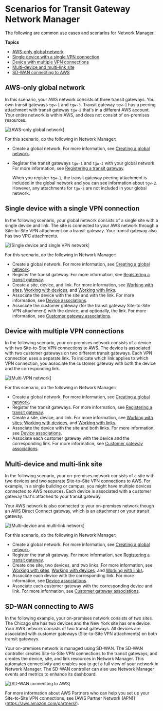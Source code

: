 # Scenarios for Transit Gateway Network Manager<a name="network-manager-scenarios"></a>

The following are common use cases and scenarios for Network Manager\.

**Topics**
+ [AWS\-only global network](#scenario-aws-only-global-network)
+ [Single device with a single VPN connection](#scenario-one-device-one-vpn)
+ [Device with multiple VPN connections](#scenario-device-multiple-vpns)
+ [Multi\-device and multi\-link site](#scenario-multi-device-site)
+ [SD\-WAN connecting to AWS](#scenario-wan-to-aws)

## AWS\-only global network<a name="scenario-aws-only-global-network"></a>

In this scenario, your AWS network consists of three transit gateways\. You own transit gateways `tgw-1` and `tgw-3`\. Transit gateway `tgw-1` has a peering attachment with transit gateway `tgw-2` that's in a different AWS account\. Your entire network is within AWS, and does not consist of on\-premises resources\.

![\[AWS-only global network\]](http://docs.aws.amazon.com/vpc/latest/tgw/images/nm-aws-only.png)

For this scenario, do the following in Network Manager:
+ Create a global network\. For more information, see [Creating a global network](global-networks.md#global-networks-creating)\.
+ Register the transit gateways `tgw-1` and `tgw-3` with your global network\. For more information, see [Registering a transit gateway](tgw-registrations.md#register-tgw)\. 

  When you register `tgw-1`, the transit gateway peering attachment is included in the global network and you can see information about `tgw-2`\. However, any attachments for `tgw-2` are not included in your global network\.

## Single device with a single VPN connection<a name="scenario-one-device-one-vpn"></a>

In the following scenario, your global network consists of a single site with a single device and link\. The site is connected to your AWS network through a Site\-to\-Site VPN attachment on a transit gateway\. Your transit gateway also has two VPC attachments\.

![\[Single device and single VPN network\]](http://docs.aws.amazon.com/vpc/latest/tgw/images/nm-single-device-single-vpn.png)

For this scenario, do the following in Network Manager:
+ Create a global network\. For more information, see [Creating a global network](global-networks.md#global-networks-creating)\.
+ Register the transit gateway\. For more information, see [Registering a transit gateway](tgw-registrations.md#register-tgw)\.
+ Create a site, device, and link\. For more information, see [Working with sites](on-premises-networks.md#working-with-sites), [Working with devices](on-premises-networks.md#working-with-devices), and [Working with links](on-premises-networks.md#working-with-links)\.
+ Associate the device with the site and with the link\. For more information, see [Device associations](on-premises-networks.md#device-associations)\.
+ Associate the customer gateway \(for the transit gateway Site\-to\-Site VPN attachment\) with the device, and optionally, the link\. For more information, see [Customer gateway associations](on-premises-networks.md#cgw-association)\.

## Device with multiple VPN connections<a name="scenario-device-multiple-vpns"></a>

In the following scenario, your on\-premises network consists of a device with two Site\-to\-Site VPN connections to AWS\. The device is associated with two customer gateways on two different transit gateways\. Each VPN connection uses a separate link\. To indicate which link applies to which VPN connection, you associate the customer gateway with both the device and the corresponding link\.

![\[Multi-VPN network\]](http://docs.aws.amazon.com/vpc/latest/tgw/images/nm-device-multiple-vpn.png)

For this scenario, do the following in Network Manager:
+ Create a global network\. For more information, see [Creating a global network](global-networks.md#global-networks-creating)\.
+ Register the transit gateways\. For more information, see [Registering a transit gateway](tgw-registrations.md#register-tgw)\.
+ Create a site, device, and link\. For more information, see [Working with sites](on-premises-networks.md#working-with-sites), [Working with devices](on-premises-networks.md#working-with-devices), and [Working with links](on-premises-networks.md#working-with-links)\.
+ Associate the device with the site and both links\. For more information, see [Device associations](on-premises-networks.md#device-associations)\.
+ Associate each customer gateway with the device and the corresponding link\. For more information, see [Customer gateway associations](on-premises-networks.md#cgw-association)\.

## Multi\-device and multi\-link site<a name="scenario-multi-device-site"></a>

In the following scenario, your on\-premises network consists of a site with two devices and two separate Site\-to\-Site VPN connections to AWS\. For example, in a single building or campus, you might have multiple devices connected to AWS resources\. Each device is associated with a customer gateway that's attached to your transit gateway\.

Your AWS network is also connected to your on\-premises network though an AWS Direct Connect gateway, which is an attachment on your transit gateway\.

![\[Multi-device and multi-link network\]](http://docs.aws.amazon.com/vpc/latest/tgw/images/nm-multi-device-site.png)

For this scenario, do the following in Network Manager:
+ Create a global network\. For more information, see [Creating a global network](global-networks.md#global-networks-creating)\.
+ Register the transit gateway\. For more information, see [Registering a transit gateway](tgw-registrations.md#register-tgw)\.
+ Create one site, two devices, and two links\. For more information, see [Working with sites](on-premises-networks.md#working-with-sites), [Working with devices](on-premises-networks.md#working-with-devices), and [Working with links](on-premises-networks.md#working-with-links)\.
+ Associate each device with the corresponding link\. For more information, see [Device associations](on-premises-networks.md#device-associations)\.
+ Associate each customer gateway with the corresponding device and link\. For more information, see [Customer gateway associations](on-premises-networks.md#cgw-association)\.

## SD\-WAN connecting to AWS<a name="scenario-wan-to-aws"></a>

In the following example, your on\-premises network consists of two sites\. The Chicago site has two devices and the New York site has one device\. Your AWS network consists of two transit gateways\. All devices are associated with customer gateways \(Site\-to\-Site VPN attachments\) on both transit gateways\.

Your on\-premises network is managed using SD\-WAN\. The SD\-WAN controller creates Site\-to\-Site VPN connections to the transit gateways, and creates the device, site, and link resources in Network Manager\. This automates connectivity and enables you to get a full view of your network in Network Manager\. The SD\-WAN controller can also use Network Manager events and metrics to enhance its dashboard\. 

![\[SD-WAN connecting to AWS\]](http://docs.aws.amazon.com/vpc/latest/tgw/images/nm-sd-wan-aws.png)

For more information about AWS Partners who can help you set up your Site\-to\-Site VPN connections, see [AWS Partner Network \(APN)\](https://aws.amazon.com/partners/)\.
